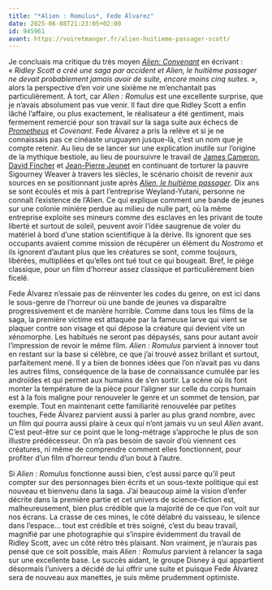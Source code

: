 ```yaml
---
title: "*Alien : Romulus*, Fede Álvarez"
date: 2025-06-08T21:23:05+02:00
id: 945961 
avant: https://voiretmanger.fr/alien-huitieme-passager-scott/
---
```


Je concluais ma critique du très moyen [*Alien: Convenant*](https://voiretmanger.fr/alien-covenant-scott/) en écrivant : « *Ridley Scott a créé une saga par accident et *Alien, le huitième passager* ne devait probablement jamais avoir de suite, encore moins cinq suites.* », alors la perspective d’en voir une sixième ne m’enchantait pas particulièrement. À tort, car *Alien : Romulus* est une excellente surprise, que je n’avais absolument pas vue venir. Il faut dire que Ridley Scott a enfin lâché l’affaire, ou plus exactement, le réalisateur a été gentiment, mais fermement remercié pour son travail sur la saga suite aux échecs de [*Prometheus*](https://voiretmanger.fr/prometheus-scott/) et *Covenant*. Fede Álvarez a pris la relève et si je ne connaissais pas ce cinéaste uruguayen jusque-là, c’est un nom que je compte retenir. Au lieu de se lancer sur une explication inutile sur l’origine de la mythique bestiole, au lieu de poursuivre le travail de [James Cameron](https://voiretmanger.fr/aliens-le-retour-cameron/), [David Fincher](https://voiretmanger.fr/alien-3-fincher/) et [Jean-Pierre Jeunet](https://voiretmanger.fr/alien-la-resurrection-jeunet/) en continuant de torturer la pauvre Sigourney Weaver à travers les siècles, le scénario choisit de revenir aux sources en se positionnant juste après *‌[Alien, le huitième passager](https://voiretmanger.fr/alien-huitieme-passager-scott/)*. Dix ans se sont écoulés et mis à part l’entreprise Weyland-Yutani, personne ne connaît l’existence de l’Alien. Ce qui explique comment une bande de jeunes sur une colonie minière perdue au milieu de nulle part, où la même entreprise exploite ses mineurs comme des esclaves en les privant de toute liberté et surtout de soleil, peuvent avoir l’idée saugrenue de voler du matériel à bord d’une station scientifique à la dérive. Ils ignorent que ses occupants avaient comme mission de récupérer un élément du *Nostromo* et ils ignorent d’autant plus que les créatures se sont, comme toujours, libérées, multipliées et qu’elles ont tué tout ce qui bougeait. Bref, le piège classique, pour un film d’horreur assez classique et particulièrement bien ficelé. 

Fede Álvarez n’essaie pas de réinventer les codes du genre, on est ici dans le sous-genre de l’horreur où une bande de jeunes va disparaître progressivement et de manière horrible. Comme dans tous les films de la saga, la première victime est attaquée par la fameuse larve qui vient se plaquer contre son visage et qui dépose la créature qui devient vite un xénomorphe. Les habitués ne seront pas dépaysés, sans pour autant avoir l’impression de revoir le même film. *Alien : Romulus* parvient à innover tout en restant sur la base si célèbre, ce que j’ai trouvé assez brillant et surtout, parfaitement mené. Il y a bien de bonnes idées que l’on n’avait pas vu dans les autres films, conséquence de la base de connaissance cumulée par les androïdes et qui permet aux humains de s’en sortir. La scène où ils font monter la température de la pièce pour l’aligner sur celle du corps humain est à la fois maligne pour renouveler le genre et un sommet de tension, par exemple. Tout en maintenant cette familiarité renouvelée par petites touches, Fede Álvarez parvient aussi à parler au plus grand nombre, avec un film qui pourra aussi plaire à ceux qui n’ont jamais vu un seul *Alien* avant. C’est peut-être sur ce point que le long-métrage s’approche le plus de son illustre prédécesseur. On n’a pas besoin de savoir d’où viennent ces créatures, ni même de comprendre comment elles fonctionnent, pour profiter d’un film d’horreur tendu d’un bout à l’autre. 

Si *Alien : Romulus* fonctionne aussi bien, c’est aussi parce qu’il peut compter sur des personnages bien écrits et un sous-texte politique qui est nouveau et bienvenu dans la saga. J’ai beaucoup aimé la vision d’enfer décrite dans la première partie et cet univers de science-fiction est, malheureusement, bien plus crédible que la majorité de ce que l’on voit sur nos écrans. La crasse de ces mines, le côté délabré du vaisseau, le silence dans l’espace… tout est crédible et très soigné, c’est du beau travail, magnifié par une photographie qui s’inspire évidemment du travail de Ridley Scott, avec un côté rétro très plaisant. Non vraiment, je n’aurais pas pensé que ce soit possible, mais ‌*Alien : Romulus* parvient à relancer la saga sur une excellente base. Le succès aidant, le groupe Disney à qui appartient désormais l’univers a décidé de lui offrir une suite et puisque Fede Álvarez sera de nouveau aux manettes, je suis même prudemment optimiste. 
